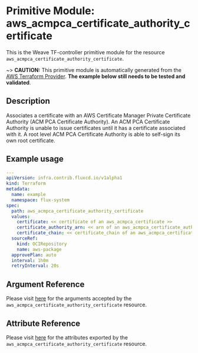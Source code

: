 
# Primitive Module: aws_acmpca_certificate_authority_certificate

This is the Weave TF-controller primitive module for the resource `aws_acmpca_certificate_authority_certificate`.

~> **CAUTION:** This primitive module is automatically generated from the [AWS Terraform Provider](https://registry.terraform.io/providers/hashicorp/aws/latest/docs/resources/acmpca_certificate_authority_certificate). **The example below still needs to be tested and validated**.

## Description

Associates a certificate with an AWS Certificate Manager Private Certificate Authority (ACM PCA Certificate Authority). An ACM PCA Certificate Authority is unable to issue certificates until it has a certificate associated with it. A root level ACM PCA Certificate Authority is able to self-sign its own root certificate.

## Example usage

```yaml
---
apiVersion: infra.contrib.fluxcd.io/v1alpha1
kind: Terraform
metadata:
  name: example
  namespace: flux-system
spec:
  path: aws_acmpca_certificate_authority_certificate
  values:
    certificate: << certificate of an aws_acmpca_certificate >>
    certificate_authority_arn: << arn of an aws_acmpca_certificate_authority >>
    certificate_chain: << certificate_chain of an aws_acmpca_certificate >>
  sourceRef:
    kind: OCIRepository
    name: aws-package
  approvePlan: auto
  interval: 1h0m
  retryInterval: 20s
```

## Argument Reference

Please visit [here](https://registry.terraform.io/providers/hashicorp/aws/latest/docs/resources/acmpca_certificate_authority_certificate#argument-reference) for the arguments accepted by the `aws_acmpca_certificate_authority_certificate` resource.

## Attribute Reference

Please visit [here](https://registry.terraform.io/providers/hashicorp/aws/latest/docs/resources/acmpca_certificate_authority_certificate#attributes-reference) for the attributes exported by the `aws_acmpca_certificate_authority_certificate` resource.
